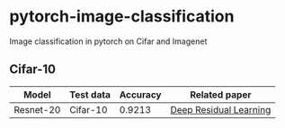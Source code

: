 # pytorch-image-classification

Image classification in pytorch on Cifar and Imagenet


## Cifar-10 

| Model            | Test data | Accuracy | Related paper |
|------------------|-----------|---------|--------------------|
| Resnet-20    | Cifar-10  | 0.9213 |  [Deep Residual Learning](https://arxiv.org/pdf/1512.03385.pdf) |
